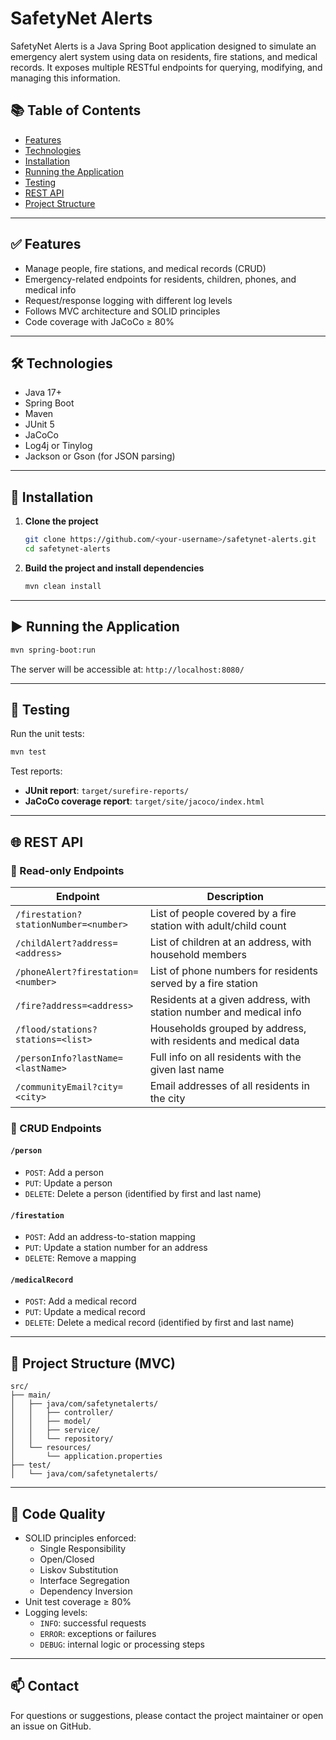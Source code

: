 # SafetyNet Alerts

SafetyNet Alerts is a Java Spring Boot application designed to simulate an emergency alert system using data on residents, fire stations, and medical records. It exposes multiple RESTful endpoints for querying, modifying, and managing this information.

## 📚 Table of Contents

- [Features](#features)
- [Technologies](#technologies)
- [Installation](#installation)
- [Running the Application](#running-the-application)
- [Testing](#testing)
- [REST API](#rest-api)
- [Project Structure](#project-structure)

---

## ✅ Features

- Manage people, fire stations, and medical records (CRUD)
- Emergency-related endpoints for residents, children, phones, and medical info
- Request/response logging with different log levels
- Follows MVC architecture and SOLID principles
- Code coverage with JaCoCo ≥ 80%

---

## 🛠️ Technologies

- Java 17+
- Spring Boot
- Maven
- JUnit 5
- JaCoCo
- Log4j or Tinylog
- Jackson or Gson (for JSON parsing)

---

## 🚀 Installation

1. **Clone the project**
   ```bash
   git clone https://github.com/<your-username>/safetynet-alerts.git
   cd safetynet-alerts
   ```

2. **Build the project and install dependencies**
   ```bash
   mvn clean install
   ```

---

## ▶️ Running the Application

```bash
mvn spring-boot:run
```

The server will be accessible at: `http://localhost:8080/`

---

## 🧪 Testing

Run the unit tests:
```bash
mvn test
```

Test reports:
- **JUnit report**: `target/surefire-reports/`
- **JaCoCo coverage report**: `target/site/jacoco/index.html`

---

## 🌐 REST API

### 🔎 Read-only Endpoints

| Endpoint | Description |
|----------|-------------|
| `/firestation?stationNumber=<number>` | List of people covered by a fire station with adult/child count |
| `/childAlert?address=<address>` | List of children at an address, with household members |
| `/phoneAlert?firestation=<number>` | List of phone numbers for residents served by a fire station |
| `/fire?address=<address>` | Residents at a given address, with station number and medical info |
| `/flood/stations?stations=<list>` | Households grouped by address, with residents and medical data |
| `/personInfo?lastName=<lastName>` | Full info on all residents with the given last name |
| `/communityEmail?city=<city>` | Email addresses of all residents in the city |

### 🔧 CRUD Endpoints

#### `/person`

- `POST`: Add a person
- `PUT`: Update a person
- `DELETE`: Delete a person (identified by first and last name)

#### `/firestation`

- `POST`: Add an address-to-station mapping
- `PUT`: Update a station number for an address
- `DELETE`: Remove a mapping

#### `/medicalRecord`

- `POST`: Add a medical record
- `PUT`: Update a medical record
- `DELETE`: Delete a medical record (identified by first and last name)

---

## 📁 Project Structure (MVC)

```
src/
├── main/
│   ├── java/com/safetynetalerts/
│   │   ├── controller/
│   │   ├── model/
│   │   ├── service/
│   │   └── repository/
│   └── resources/
│       └── application.properties
├── test/
│   └── java/com/safetynetalerts/
```

---

## 🔐 Code Quality

- SOLID principles enforced:
    - Single Responsibility
    - Open/Closed
    - Liskov Substitution
    - Interface Segregation
    - Dependency Inversion
- Unit test coverage ≥ 80%
- Logging levels:
    - `INFO`: successful requests
    - `ERROR`: exceptions or failures
    - `DEBUG`: internal logic or processing steps

---

## 📫 Contact

For questions or suggestions, please contact the project maintainer or open an issue on GitHub.
